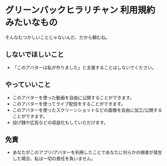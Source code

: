 # グリーンバックヒラリチャン 利用規約みたいなもの

そんなむつかしいことじゃないんだ、だから頼むね。

## しないでほしいこと

- 「このアバターは私が作りました」と主張することはしないでください。

## やっていいこと

- このアバターを使った動画を自由に公開することができます。
- このアバターを使ってライブ配信をすることができます。
- このアバターを使ったスクリーンショットなどの画像を自由に加工/公開することができます。
- 投げ銭や広告などの収益化もしていただけます。

## 免責

- あなたがこのアプリ/アバターを利用したことであなたに何らかの損害が発生した場合、私は一切の責任を負いません。
